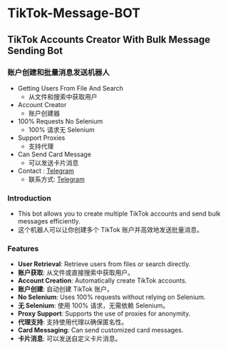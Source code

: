 # TikTok-Message-BOT
## TikTok Accounts Creator With Bulk Message Sending Bot
### 账户创建和批量消息发送机器人

- Getting Users From File And Search
  - 从文件和搜索中获取用户
- Account Creator
  - 账户创建器
- 100% Requests No Selenium
  - 100% 请求无 Selenium
- Support Proxies
  - 支持代理
- Can Send Card Message
  - 可以发送卡片消息
- Contact : [Telegram](https://t.me/WHI3PER)
  - 联系方式: [Telegram](https://t.me/WHI3PER)

### Introduction
- This bot allows you to create multiple TikTok accounts and send bulk messages efficiently.
- 这个机器人可以让你创建多个 TikTok 账户并高效地发送批量消息。

### Features
- **User Retrieval**: Retrieve users from files or search directly.
- **账户获取**: 从文件或直接搜索中获取用户。
- **Account Creation**: Automatically create TikTok accounts.
- **账户创建**: 自动创建 TikTok 账户。
- **No Selenium**: Uses 100% requests without relying on Selenium.
- **无 Selenium**: 使用 100% 请求，无需依赖 Selenium。
- **Proxy Support**: Supports the use of proxies for anonymity.
- **代理支持**: 支持使用代理以确保匿名性。
- **Card Messaging**: Can send customized card messages.
- **卡片消息**: 可以发送自定义卡片消息。

